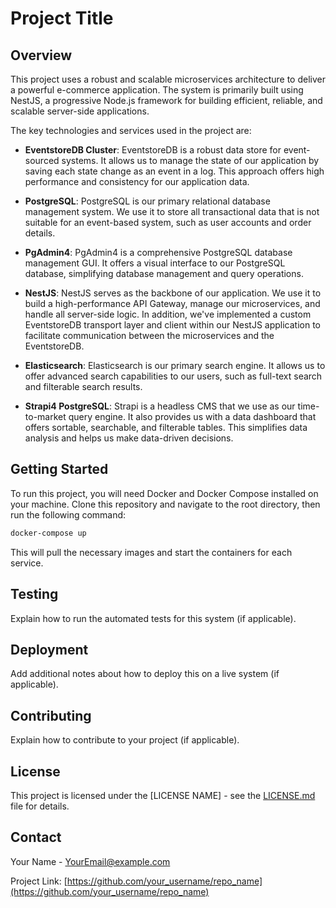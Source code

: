 # Project Title

## Overview

This project uses a robust and scalable microservices architecture to deliver a powerful e-commerce application. The system is primarily built using NestJS, a progressive Node.js framework for building efficient, reliable, and scalable server-side applications.

The key technologies and services used in the project are:

- **EventstoreDB Cluster**: EventstoreDB is a robust data store for event-sourced systems. It allows us to manage the state of our application by saving each state change as an event in a log. This approach offers high performance and consistency for our application data.

- **PostgreSQL**: PostgreSQL is our primary relational database management system. We use it to store all transactional data that is not suitable for an event-based system, such as user accounts and order details.

- **PgAdmin4**: PgAdmin4 is a comprehensive PostgreSQL database management GUI. It offers a visual interface to our PostgreSQL database, simplifying database management and query operations.

- **NestJS**: NestJS serves as the backbone of our application. We use it to build a high-performance API Gateway, manage our microservices, and handle all server-side logic. In addition, we've implemented a custom EventstoreDB transport layer and client within our NestJS application to facilitate communication between the microservices and the EventstoreDB.

- **Elasticsearch**: Elasticsearch is our primary search engine. It allows us to offer advanced search capabilities to our users, such as full-text search and filterable search results.

- **Strapi4 PostgreSQL**: Strapi is a headless CMS that we use as our time-to-market query engine. It also provides us with a data dashboard that offers sortable, searchable, and filterable tables. This simplifies data analysis and helps us make data-driven decisions.

## Getting Started

To run this project, you will need Docker and Docker Compose installed on your machine. Clone this repository and navigate to the root directory, then run the following command:

```sh
docker-compose up
```

This will pull the necessary images and start the containers for each service.

## Testing

Explain how to run the automated tests for this system (if applicable).

## Deployment

Add additional notes about how to deploy this on a live system (if applicable).

## Contributing

Explain how to contribute to your project (if applicable).

## License

This project is licensed under the [LICENSE NAME] - see the [LICENSE.md](LICENSE.md) file for details.

## Contact

Your Name - YourEmail@example.com

Project Link: [https://github.com/your_username/repo_name](https://github.com/your_username/repo_name)
